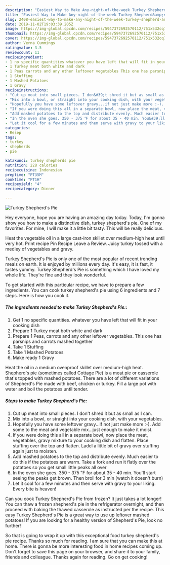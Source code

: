 ```yaml
---
description: "Easiest Way to Make Any-night-of-the-week Turkey Shepherd&amp;#39;s Pie"
title: "Easiest Way to Make Any-night-of-the-week Turkey Shepherd&amp;#39;s Pie"
slug: 2408-easiest-way-to-make-any-night-of-the-week-turkey-shepherd-and-39-s-pie
date: 2019-11-02T19:03:39.205Z
image: https://img-global.cpcdn.com/recipes/5947372692570112/751x532cq70/turkey-shepherds-pie-recipe-main-photo.jpg
thumbnail: https://img-global.cpcdn.com/recipes/5947372692570112/751x532cq70/turkey-shepherds-pie-recipe-main-photo.jpg
cover: https://img-global.cpcdn.com/recipes/5947372692570112/751x532cq70/turkey-shepherds-pie-recipe-main-photo.jpg
author: Verna Cummings
ratingvalue: 3.5
reviewcount: 11
recipeingredient:
- 1 no specific quantities whatever you have left that will fit in your cooking dish
- 1 Turkey meat both white and dark
- 1 Peas carrots and any other leftover vegetables This one has parsnips and carrots mashed together
- 1 Stuffing
- 1 Mashed Potatoes
- 1 Gravy
recipeinstructions:
- "Cut up meat into small pieces. I don&#39;t shred it but as small as I can."
- "Mix into a bowl, or straight into your cooking dish, with your vegetables."
- "Hopefully you have some leftover gravy...if not just make more :-). Add some to the meat and vegetable mix...just enough to make it moist."
- "If you were doing this all in a separate bowl, now place the meat, vegetables, gravy mixture to your cooking dish and flatten. Place stuffing over the top and flatten. Ladel a little bit of gravy over stuffing again just to moisten."
- "Add mashed potatoes to the top and distribute evenly. Much easier to do this if the potatoes are warm. Take a fork and run it flatly over the potatoes so you get small little peaks all over"
- "In the oven she goes. 350 - 375 ℉ for about 35 - 40 min. You&#39;ll start seeing the peaks get brown. Then broil for 3 min (watch it doesn&#39;t burn)"
- "Let it cool for a few minutes and then serve with gravy to your liking. Every bite is heaven!"
categories:
- Resep
tags:
- turkey
- shepherds
- pie

katakunci: turkey shepherds pie
nutrition: 228 calories
recipecuisine: Indonesian
preptime: "PT35M"
cooktime: "PT1H"
recipeyield: "4"
recipecategory: Dinner

---
```



![Turkey Shepherd&#39;s Pie](https://img-global.cpcdn.com/recipes/5947372692570112/751x532cq70/turkey-shepherds-pie-recipe-main-photo.jpg)

Hey everyone, hope you are having an amazing day today. Today, I'm gonna show you how to make a distinctive dish, turkey shepherd&#39;s pie. One of my favorites. For mine, I will make it a little bit tasty. This will be really delicious.

Heat the vegetable oil in a large cast-iron skillet over medium-high heat until very hot. Print recipe Pin Recipe Leave a Review. Juicy turkey tossed with a medley of vegetables and gravy.

Turkey Shepherd&#39;s Pie is only one of the most popular of recent trending meals on earth. It is enjoyed by millions every day. It's easy, it is fast, it tastes yummy. Turkey Shepherd&#39;s Pie is something which I have loved my whole life. They're fine and they look wonderful.


To get started with this particular recipe, we have to prepare a few ingredients. You can cook turkey shepherd&#39;s pie using 6 ingredients and 7 steps. Here is how you cook it.

##### The ingredients needed to make Turkey Shepherd&#39;s Pie::

1. Get 1 no specific quantities. whatever you have left that will fit in your cooking dish
1. Prepare 1 Turkey meat both white and dark
1. Prepare 1 Peas, carrots and any other leftover vegetables. This one has parsnips and carrots mashed together
1. Take 1 Stuffing
1. Take 1 Mashed Potatoes
1. Make ready 1 Gravy


Heat the oil in a medium ovenproof skillet over medium-high heat. Shepherd&#39;s pie (sometimes called Cottage Pie) is a meat pie or casserole that&#39;s topped with mashed potatoes. There are a lot of different variations of Shepherd&#39;s Pie made with beef, chicken or turkey. Fill a large pot with water and boil the potatoes until tender. 

##### Steps to make Turkey Shepherd&#39;s Pie:

1. Cut up meat into small pieces. I don&#39;t shred it but as small as I can.
1. Mix into a bowl, or straight into your cooking dish, with your vegetables.
1. Hopefully you have some leftover gravy...if not just make more :-). Add some to the meat and vegetable mix...just enough to make it moist.
1. If you were doing this all in a separate bowl, now place the meat, vegetables, gravy mixture to your cooking dish and flatten. Place stuffing over the top and flatten. Ladel a little bit of gravy over stuffing again just to moisten.
1. Add mashed potatoes to the top and distribute evenly. Much easier to do this if the potatoes are warm. Take a fork and run it flatly over the potatoes so you get small little peaks all over
1. In the oven she goes. 350 - 375 ℉ for about 35 - 40 min. You&#39;ll start seeing the peaks get brown. Then broil for 3 min (watch it doesn&#39;t burn)
1. Let it cool for a few minutes and then serve with gravy to your liking. Every bite is heaven!


Can you cook Turkey Shepherd&#39;s Pie from frozen? It just takes a lot longer! You can thaw a frozen shepherd&#39;s pie in the refrigerator overnight, and then proceed with baking the thawed casserole as instructed per the recipe. This easy Turkey Shepherd&#39;s Pie is a great way to use up leftover mashed potatoes! If you are looking for a healthy version of Shepherd&#39;s Pie, look no further! 

So that is going to wrap it up with this exceptional food turkey shepherd&#39;s pie recipe. Thanks so much for reading. I am sure that you can make this at home. There is gonna be more interesting food in home recipes coming up. Don't forget to save this page on your browser, and share it to your family, friends and colleague. Thanks again for reading. Go on get cooking!
